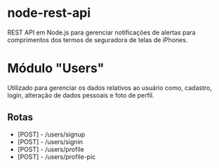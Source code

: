 # node-rest-api
REST API em Node.js para gerenciar notificações de alertas para comprimentos dos termos de seguradora de telas de iPhones.

# Módulo "Users"
Utilizado para gerenciar os dados relativos ao usuário como, cadastro, login, alteração de dados pessoais e foto de perfil.
## Rotas
- [POST] - /users/signup
- [POST] - /users/signin
- [POST] - /users/profile
- [POST] - /users/profile-pic
